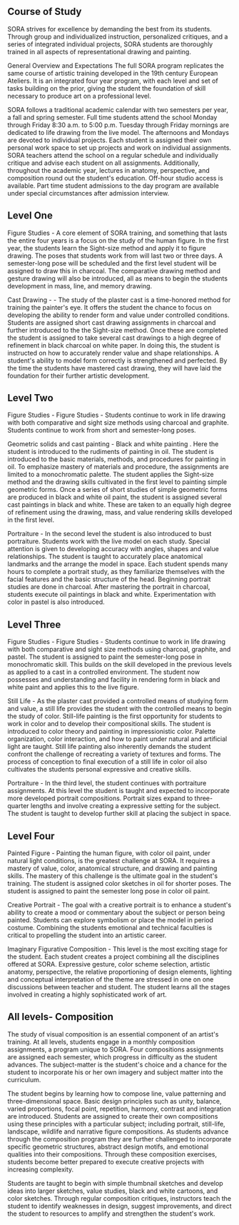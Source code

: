 ## Course of Study
SORA strives for excellence by demanding the best from its students. Through group and individualized instruction, personalized critiques, and a series of integrated individual projects, SORA students are thoroughly trained in all aspects of representational drawing and painting.

General Overview and Expectations
The full SORA program replicates the same course of artistic training developed in the 19th century European Ateliers. It is an integrated four year program, with each level and set of tasks building on the prior, giving the student the foundation of skill necessary to produce art on a professional level.

SORA follows a traditional academic calendar with two semesters per year, a fall and spring semester. Full time students attend the school Monday through Friday 8:30 a.m. to 5:00 p.m. Tuesday through Friday mornings are dedicated to life drawing from the live model. The afternoons and Mondays are devoted to individual projects. Each student is assigned their own personal work space to set up projects and work on individual assignments. SORA teachers attend the school on a regular schedule and individually critique and advise each student on all assignments. Additionally, throughout the academic year, lectures in anatomy, perspective, and composition round out the student's education. Off-hour studio access is available. Part time student admissions to the day program are available under special circumstances after admission interview.

## Level One
Figure Studies - A core element of SORA training, and something that lasts the entire four years is a focus on the study of the human figure. In the first year, the students learn the Sight-size method and apply it to figure drawing. The poses that students work from will last two or three days. A semester-long pose will be scheduled and the first level student will be assigned to draw this in charcoal. The comparative drawing method and gesture drawing will also be introduced, all as means to begin the students development in mass, line, and memory drawing.

Cast Drawing - - The study of the plaster cast is a time-honored method for training the painter's eye. It offers the student the chance to focus on developing the ability to render form and value under controlled conditions. Students are assigned short cast drawing assignments in charcoal and further introduced to the the Sight-size method. Once these are completed the student is assigned to take several cast drawings to a high degree of refinement in black charcoal on white paper. In doing this, the student is instructed on how to accurately render value and shape relationships. A student's ability to model form correctly is strengthened and perfected. By the time the students have mastered cast drawing, they will have laid the foundation for their further artistic development.

## Level Two
Figure Studies - Figure Studies - Students continue to work in life drawing with both comparative and sight size methods using charcoal and graphite. Students continue to work from short and semester-long poses.

Geometric solids and cast painting - Black and white painting . Here the student is introduced to the rudiments of painting in oil. The student is introduced to the basic materials, methods, and procedures for painting in oil. To emphasize mastery of materials and procedure, the assignments are limited to a monochromatic palette. The student applies the Sight-size method and the drawing skills cultivated in the first level to painting simple geometric forms. Once a series of short studies of simple geometric forms are produced in black and white oil paint, the student is assigned several cast paintings in black and white. These are taken to an equally high degree of refinement using the drawing, mass, and value rendering skills developed in the first level.

Portraiture - In the second level the student is also introduced to bust portraiture. Students work with the live model on each study. Special attention is given to developing accuracy with angles, shapes and value relationships. The student is taught to accurately place anatomical landmarks and the arrange the model in space. Each student spends many hours to complete a portrait study, as they familiarize themselves with the facial features and the basic structure of the head. Beginning portrait studies are done in charcoal. After mastering the portrait in charcoal, students execute oil paintings in black and white. Experimentation with color in pastel is also introduced.

## Level Three
Figure Studies - Figure Studies - Students continue to work in life drawing with both comparative and sight size methods using charcoal, graphite, and pastel. The student is assigned to paint the semester-long pose in monochromatic skill. This builds on the skill developed in the previous levels as applied to a cast in a controlled environment. The student now possesses and understanding and facility in rendering form in black and white paint and applies this to the live figure.

Still Life - As the plaster cast provided a controlled means of studying form and value, a still life provides the student with the controlled means to begin the study of color. Still-life painting is the first opportunity for students to work in color and to develop their compositional skills. The student is introduced to color theory and painting in impressionistic color. Palette organization, color interaction, and how to paint under natural and artificial light are taught. Still life painting also inherently demands the student confront the challenge of recreating a variety of textures and forms. The process of conception to final execution of a still life in color oil also cultivates the students personal expressive and creative skills.

Portraiture - In the third level, the student continues with portraiture assignments. At this level the student is taught and expected to incorporate more developed portrait compositions. Portrait sizes expand to three-quarter lengths and involve creating a expressive setting for the subject. The student is taught to develop further skill at placing the subject in space.


## Level Four
Painted Figure - Painting the human figure, with color oil paint, under natural light conditions, is the greatest challenge at SORA. It requires a mastery of value, color, anatomical structure, and drawing and painting skills. The mastery of this challenge is the ultimate goal in the student's training. The student is assigned color sketches in oil for shorter poses. The student is assigned to paint the semester long pose in color oil paint.

Creative Portrait - The goal with a creative portrait is to enhance a student's ability to create a mood or commentary about the subject or person being painted. Students can explore symbolism or place the model in period costume. Combining the students emotional and technical faculties is critical to propelling the student into an artistic career.

Imaginary Figurative Composition - This level is the most exciting stage for the student. Each student creates a project combining all the disciplines offered at SORA. Expressive gesture, color scheme selection, artistic anatomy, perspective, the relative proportioning of design elements, lighting and conceptual interpretation of the theme are stressed in one on one discussions between teacher and student. The student learns all the stages involved in creating a highly sophisticated work of art.


## All levels- Composition
The study of visual composition is an essential component of an artist's training. At all levels, students engage in a monthly composition assignments, a program unique to SORA. Four compositions assignments are assigned each semester, which progress in difficulty as the student advances. The subject-matter is the student's choice and a chance for the student to incorporate his or her own imagery and subject matter into the curriculum.

The student begins by learning how to compose line, value patterning and three-dimensional space. Basic design principles such as unity, balance, varied proportions, focal point, repetition, harmony, contrast and integration are introduced. Students are assigned to create their own compositions using these principles with a particular subject; including portrait, still-life, landscape, wildlife and narrative figure compositions. As students advance through the composition program they are further challenged to incorporate specific geometric structures, abstract design motifs, and emotional qualities into their compositions. Through these composition exercises, students become better prepared to execute creative projects with increasing complexity.

Students are taught to begin with simple thumbnail sketches and develop ideas into larger sketches, value studies, black and white cartoons, and color sketches. Through regular composition critiques, instructors teach the student to identify weaknesses in design, suggest improvements, and direct the student to resources to amplify and strengthen the student's work.
